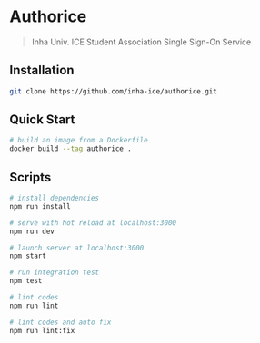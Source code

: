# Authorice

> Inha Univ. ICE Student Association Single Sign-On Service

## Installation

```bash
git clone https://github.com/inha-ice/authorice.git
```

## Quick Start

```bash
# build an image from a Dockerfile
docker build --tag authorice .
```

## Scripts

```bash
# install dependencies
npm run install

# serve with hot reload at localhost:3000
npm run dev

# launch server at localhost:3000
npm start

# run integration test
npm test

# lint codes
npm run lint

# lint codes and auto fix
npm run lint:fix
```
